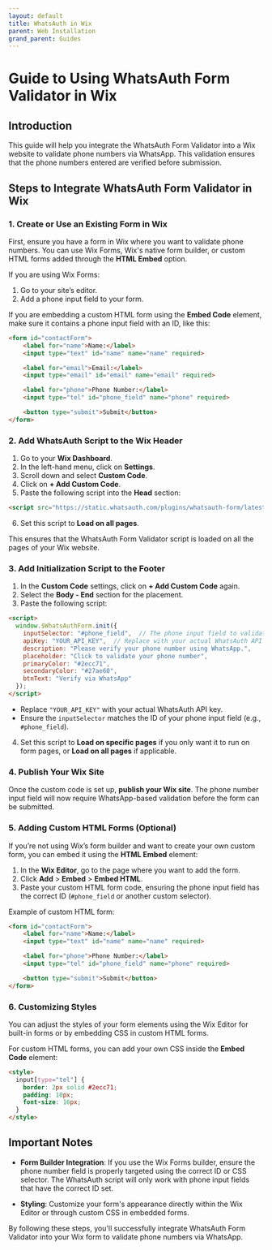 ```yaml
---
layout: default
title: WhatsAuth in Wix
parent: Web Installation
grand_parent: Guides
---
```


# Guide to Using WhatsAuth Form Validator in Wix

## Introduction

This guide will help you integrate the WhatsAuth Form Validator into a Wix website to validate phone numbers via WhatsApp. This validation ensures that the phone numbers entered are verified before submission.

## Steps to Integrate WhatsAuth Form Validator in Wix

### 1. **Create or Use an Existing Form in Wix**

First, ensure you have a form in Wix where you want to validate phone numbers. You can use Wix Forms, Wix's native form builder, or custom HTML forms added through the **HTML Embed** option.

If you are using Wix Forms:
1. Go to your site’s editor.
2. Add a phone input field to your form.

If you are embedding a custom HTML form using the **Embed Code** element, make sure it contains a phone input field with an ID, like this:

```html
<form id="contactForm">
    <label for="name">Name:</label>
    <input type="text" id="name" name="name" required>

    <label for="email">Email:</label>
    <input type="email" id="email" name="email" required>

    <label for="phone">Phone Number:</label>
    <input type="tel" id="phone_field" name="phone" required>

    <button type="submit">Submit</button>
</form>
```

### 2. **Add WhatsAuth Script to the Wix Header**

1. Go to your **Wix Dashboard**.
2. In the left-hand menu, click on **Settings**.
3. Scroll down and select **Custom Code**.
4. Click on **+ Add Custom Code**.
5. Paste the following script into the **Head** section:

```html
<script src="https://static.whatsauth.com/plugins/whatsauth-form/latest/validator.js"></script>
```

6. Set this script to **Load on all pages**.

This ensures that the WhatsAuth Form Validator script is loaded on all the pages of your Wix website.

### 3. **Add Initialization Script to the Footer**

1. In the **Custom Code** settings, click on **+ Add Custom Code** again.
2. Select the **Body - End** section for the placement.
3. Paste the following script:

```html
<script>
  window.$WhatsAuthForm.init({
    inputSelector: "#phone_field",  // The phone input field to validate
    apiKey: "YOUR_API_KEY",  // Replace with your actual WhatsAuth API key
    description: "Please verify your phone number using WhatsApp.",
    placeholder: "Click to validate your phone number",
    primaryColor: "#2ecc71",
    secondaryColor: "#27ae60",
    btnText: "Verify via WhatsApp"
  });
</script>
```

- Replace `"YOUR_API_KEY"` with your actual WhatsAuth API key.
- Ensure the `inputSelector` matches the ID of your phone input field (e.g., `#phone_field`).

4. Set this script to **Load on specific pages** if you only want it to run on form pages, or **Load on all pages** if applicable.

### 4. **Publish Your Wix Site**

Once the custom code is set up, **publish your Wix site**. The phone number input field will now require WhatsApp-based validation before the form can be submitted.

### 5. **Adding Custom HTML Forms (Optional)**

If you’re not using Wix’s form builder and want to create your own custom form, you can embed it using the **HTML Embed** element:
1. In the **Wix Editor**, go to the page where you want to add the form.
2. Click **Add** > **Embed** > **Embed HTML**.
3. Paste your custom HTML form code, ensuring the phone input field has the correct ID (`#phone_field` or another custom selector).

Example of custom HTML form:

```html
<form id="contactForm">
    <label for="name">Name:</label>
    <input type="text" id="name" name="name" required>

    <label for="phone">Phone Number:</label>
    <input type="tel" id="phone_field" name="phone" required>

    <button type="submit">Submit</button>
</form>
```

### 6. **Customizing Styles**

You can adjust the styles of your form elements using the Wix Editor for built-in forms or by embedding CSS in custom HTML forms.

For custom HTML forms, you can add your own CSS inside the **Embed Code** element:

```html
<style>
  input[type="tel"] {
    border: 2px solid #2ecc71;
    padding: 10px;
    font-size: 16px;
  }
</style>
```

## Important Notes

- **Form Builder Integration**: If you use the Wix Forms builder, ensure the phone number field is properly targeted using the correct ID or CSS selector. The WhatsAuth script will only work with phone input fields that have the correct ID set.
  
- **Styling**: Customize your form's appearance directly within the Wix Editor or through custom CSS in embedded forms.

By following these steps, you'll successfully integrate WhatsAuth Form Validator into your Wix form to validate phone numbers via WhatsApp.